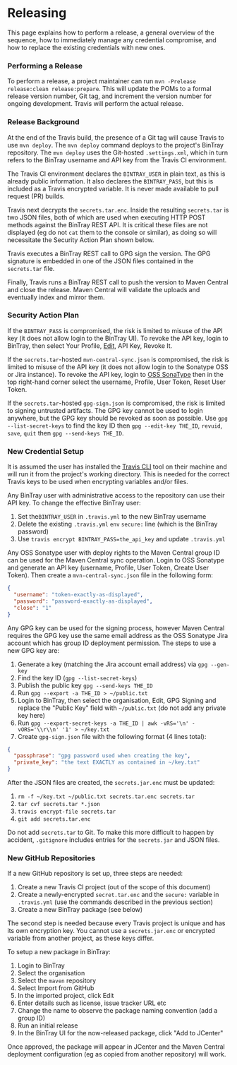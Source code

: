 # Releasing

This page explains how to perform a release, a general overview of the sequence,
how to immediately manage any credential compromise, and how to replace the
existing credentials with new ones.

### Performing a Release

To perform a release, a project maintainer can run
`mvn -Prelease release:clean release:prepare`. This will update the POMs to a
formal release version number, Git tag, and increment the version number for
ongoing development. Travis will perform the actual release.

### Release Background

At the end of the Travis build, the presence of a Git tag will cause Travis to
use `mvn deploy`. The `mvn deploy` command deploys to the project's BinTray
repository. The `mvn deploy` uses the Git-hosted `.settings.xml`, which in
turn refers to the BinTray username and API key from the Travis CI environment.

The Travis CI environment declares the `BINTRAY_USER` in plain text, as this is
already public information. It also declares the `BINTRAY_PASS`, but this is
included as a Travis encrypted variable. It is never made available to pull
request (PR) builds.

Travis next decrypts the `secrets.tar.enc`. Inside the resulting `secrets.tar`
is two JSON files, both of which are used when executing HTTP POST methods
against the BinTray REST API. It is critical these files are not displayed (eg
do not `cat` them to the console or similar), as doing so will necessitate the
Security Action Plan shown below.

Travis executes a BinTray REST call to GPG sign the version. The GPG signature
is embedded in one of the JSON files contained in the `secrets.tar` file.

Finally, Travis runs a BinTray REST call to push the version to Maven Central
and close the release. Maven Central will validate the uploads and eventually
index and mirror them.

### Security Action Plan

If the `BINTRAY_PASS` is compromised, the risk is limited to misuse of the
API key (it does not allow login to the BinTray UI). To revoke the API key,
login to BinTray, then select Your Profile,
[Edit](https://bintray.com/profile/edit), API Key, Revoke It.

If the `secrets.tar`-hosted `mvn-central-sync.json` is compromised, the risk is
limited to misuse of the API key (it does not allow login to the Sonatype OSS or
Jira instance). To revoke the API key, login to
[OSS SonaType](https://oss.sonatype.org/) then in the top right-hand corner
select the username, Profile, User Token, Reset User Token.

If the `secrets.tar`-hosted `gpg-sign.json` is compromised, the risk is limited
to signing untrusted artifacts. The GPG key cannot be used to login anywhere,
but the GPG key should be revoked as soon as possible. Use
`gpg --list-secret-keys` to find the key ID then `gpg --edit-key THE_ID`,
`revuid`, `save`, `quit` then `gpg --send-keys THE_ID`.

### New Credential Setup

It is assumed the user has installed the
[Travis CLI](https://github.com/travis-ci/travis.rb#readme) tool on their
machine and will run it from the project's working directory. This is needed for
the correct Travis keys to be used when encrypting variables and/or files.

Any BinTray user with administrative access to the repository can use their
API key. To change the effective BinTray user:

1. Set the`BINTRAY_USER` in `.travis.yml` to the new BinTray username
2. Delete the existing `.travis.yml` `env` `secure:` line (which is the BinTray
   password)
3. Use `travis encrypt BINTRAY_PASS=the_api_key` and update `.travis.yml`

Any OSS Sonatype user with deploy rights to the Maven Central group ID can be
used for the Maven Central sync operation. Login to OSS Sonatype and generate
an API key (username, Profile, User Token, Create User Token). Then create a
`mvn-central-sync.json` file in the following form:

``` json
{
  "username": "token-exactly-as-displayed",
  "password": "password-exactly-as-displayed",
  "close": "1"
}
```

Any GPG key can be used for the signing process, however Maven Central requires
the GPG key use the same email address as the OSS Sonatype Jira account which
has group ID deployment permission. The steps to use a new GPG key are:

1. Generate a key (matching the Jira account email address) via `gpg --gen-key`
2. Find the key ID (`gpg --list-secret-keys`)
3. Publish the public key `gpg --send-keys THE_ID`
4. Run `gpg --export -a THE_ID > ~/public.txt`
5. Login to BinTray, then select the organisation, Edit, GPG Signing and replace
   the "Public Key" field with `~/public.txt` (do not add any private key here)
6. Run `gpg --export-secret-keys -a THE_ID | awk -vRS='\n' -vORS='\\r\\n' '1' > ~/key.txt`
7. Create `gpg-sign.json` file with the following format (4 lines total):

``` json
{
  "passphrase": "gpg password used when creating the key",
  "private_key": "the text EXACTLY as contained in ~/key.txt"
}
```

After the JSON files are created, the `secrets.jar.enc` must be updated:

1. `rm -f ~/key.txt ~/public.txt secrets.tar.enc secrets.tar`
2. `tar cvf secrets.tar *.json`
3. `travis encrypt-file secrets.tar`
4. `git add secrets.tar.enc`

Do not add `secrets.tar` to Git. To make this more difficult to happen by
accident, `.gitignore` includes entries for the `secrets.jar` and JSON files.

### New GitHub Repositories

If a new GitHub repository is set up, three steps are needed:

1. Create a new Travis CI project (out of the scope of this document)
2. Create a newly-encrypted `secret.tar.enc` and the `secure:` variable in
   `.travis.yml` (use the commands described in the previous section)
3. Create a new BinTray package (see below)

The second step is needed because every Travis project is unique and has its
own encryption key. You cannot use a `secrets.jar.enc` or encrypted variable
from another project, as these keys differ.

To setup a new package in BinTray:

1. Login to BinTray
2. Select the organisation
3. Select the `maven` repository
4. Select Import from GitHub
5. In the imported project, click Edit
6. Enter details such as license, issue tracker URL etc
7. Change the name to observe the package naming convention (add a group ID)
8. Run an initial release
9. In the BinTray UI for the now-released package, click "Add to JCenter"

Once approved, the package will appear in JCenter and the Maven Central
deployment configuration (eg as copied from another repository) will work.
